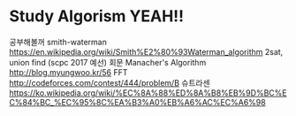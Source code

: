 # Study Algorism YEAH!!

공부해볼꺼
smith-waterman https://en.wikipedia.org/wiki/Smith%E2%80%93Waterman_algorithm
2sat, union find (scpc 2017 예선)
회문 Manacher's Algorithm http://blog.myungwoo.kr/56
FFT http://codeforces.com/contest/444/problem/B
슈트라센 https://ko.wikipedia.org/wiki/%EC%8A%88%ED%8A%B8%EB%9D%BC%EC%84%BC_%EC%95%8C%EA%B3%A0%EB%A6%AC%EC%A6%98
